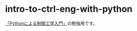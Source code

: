 # intro-to-ctrl-eng-with-python
[「Pythonによる制御工学入門」](https://y373.sakura.ne.jp/minami/pyctrl)の勉強用です。  
